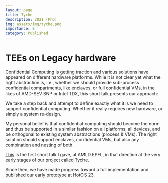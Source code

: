 ```yaml
---
layout: page
title: Tyche
description: 2021 (PhD)
img: assets/img/tyche.png
importance: 8
category: Published 
---
```


# TEEs on Legacy hardware

Confidential Computing is getting traction and various solutions have appeared on different hardware platforms.
While it is not clear yet what the right abstraction is, i.e., whether we should provide sub-process confidential compartments, like enclaves, or full confidential VMs, in the likes of AMD-SEV SNP or Intel TDX, this short talk presents our approach:

We take a step back and attempt to define exactly what it is we need to support confidential computing.
Whether it really requires new hardware, or simply a system re-design.

My personal belief is that confidential computing should become the norm and thus be supported in a similar fashion on all platforms, all devices, and be orthogonal to existing system abstractions (process & VMs).
The right solution should support enclaves, confidential VMs, but also any combination and nesting of both.

<a href='https://youtu.be/pXv3IU9DJAM?t=1153'>This</a> is the first short talk I gave, at AMLD EPFL, in that direction at the very early stages of our project called Tyche.

Since then, we have made progress toward a full implementation and published our early prototype at HotOS 23.
